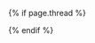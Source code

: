 {% if page.thread %}
	<div id="cloud-tie-wrapper" class="cloud-tie-wrapper"></div>
	<script src="https://img1.cache.netease.com/f2e/tie/yun/sdk/loader.js"></script>
	<script>
	var cloudTieConfig = {
	  url: document.location.href, 
	  sourceId: "",
	  productKey: "de26135a73da44f0954e924fc7cfdba8",
	  target: "cloud-tie-wrapper"
	};
	var yunManualLoad = true;
	Tie.loader("aHR0cHM6Ly9hcGkuZ2VudGllLjE2My5jb20vcGMvbGl2ZXNjcmlwdC5odG1s", true);
	</script>
{% endif %}
